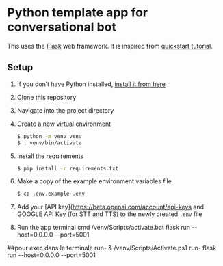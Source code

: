 # Python template app for conversational bot
 
This uses the [Flask](https://flask.palletsprojects.com/en/2.0.x/) web framework. It is inspired from [quickstart tutorial](https://beta.openai.com/docs/quickstart).

## Setup

1. If you don’t have Python installed, [install it from here](https://www.python.org/downloads/)

2. Clone this repository

3. Navigate into the project directory

4. Create a new virtual environment

   ```bash
   $ python -m venv venv
   $ . venv/bin/activate
   ```

5. Install the requirements

   ```bash
   $ pip install -r requirements.txt
   ```

6. Make a copy of the example environment variables file

   ```bash
   $ cp .env.example .env
   ```

7. Add your [API key](https://beta.openai.com/account/api-keys and GOOGLE API Key (for STT and TTS) to the newly created `.env` file

8. Run the app
   terminal cmd
   /venv/Scripts/activate.bat
   flask run --host=0.0.0.0 --port=5001
   




##pour exec dans le terminale 
run-
& /venv/Scripts/Activate.ps1
run-
flask run --host=0.0.0.0 --port=5001
